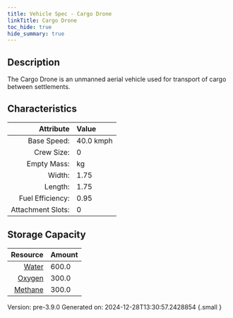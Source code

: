```yaml
---
title: Vehicle Spec - Cargo Drone
linkTitle: Cargo Drone
toc_hide: true
hide_summary: true
---
```

## Description
The Cargo Drone is an unmanned aerial vehicle used for transport of cargo between settlements.

## Characteristics

| Attribute      | Value |
|--------:|:------|
|Base Speed:|40.0 kmph|
|Crew Size:|0|
|Empty Mass:| kg|
|Width:|1.75|
|Length:|1.75|
|Fuel Efficiency:|0.95|
|Attachment Slots:|0|


## Storage Capacity

| Resource      | Amount |
|--------:|:------|
|[Water](/docs/definitions/resource/water)|600.0|
|[Oxygen](/docs/definitions/resource/oxygen)|300.0|
|[Methane](/docs/definitions/resource/methane)|300.0|

Version: pre-3.9.0 Generated on: 2024-12-28T13:30:57.2428854
{.small }